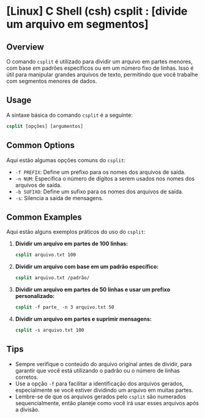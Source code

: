 # [Linux] C Shell (csh) csplit <Dividir arquivos em partes>: [divide um arquivo em segmentos]

## Overview
O comando `csplit` é utilizado para dividir um arquivo em partes menores, com base em padrões específicos ou em um número fixo de linhas. Isso é útil para manipular grandes arquivos de texto, permitindo que você trabalhe com segmentos menores de dados.

## Usage
A sintaxe básica do comando `csplit` é a seguinte:

```csh
csplit [opções] [argumentos]
```

## Common Options
Aqui estão algumas opções comuns do `csplit`:

- `-f PREFIX`: Define um prefixo para os nomes dos arquivos de saída.
- `-n NUM`: Especifica o número de dígitos a serem usados nos nomes dos arquivos de saída.
- `-b SUFIXO`: Define um sufixo para os nomes dos arquivos de saída.
- `-s`: Silencia a saída de mensagens.

## Common Examples
Aqui estão alguns exemplos práticos do uso do `csplit`:

1. **Dividir um arquivo em partes de 100 linhas:**

   ```csh
   csplit arquivo.txt 100
   ```

2. **Dividir um arquivo com base em um padrão específico:**

   ```csh
   csplit arquivo.txt /padrão/
   ```

3. **Dividir um arquivo em partes de 50 linhas e usar um prefixo personalizado:**

   ```csh
   csplit -f parte_ -n 3 arquivo.txt 50
   ```

4. **Dividir um arquivo em partes e suprimir mensagens:**

   ```csh
   csplit -s arquivo.txt 100
   ```

## Tips
- Sempre verifique o conteúdo do arquivo original antes de dividir, para garantir que você está utilizando o padrão ou o número de linhas corretos.
- Use a opção `-f` para facilitar a identificação dos arquivos gerados, especialmente se você estiver dividindo um arquivo em muitas partes.
- Lembre-se de que os arquivos gerados pelo `csplit` são numerados sequencialmente, então planeje como você irá usar esses arquivos após a divisão.